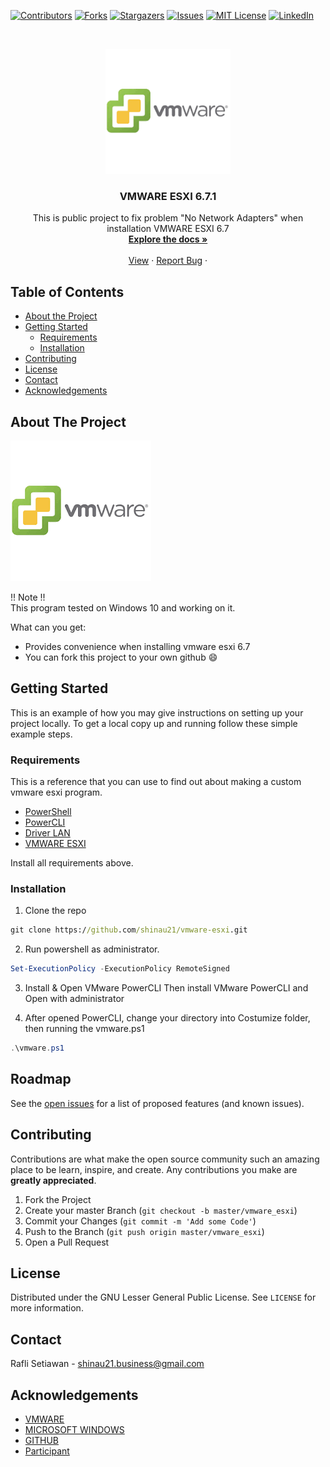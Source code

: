 <!-- PROJECT SHIELD -->
[![Contributors][contributors-shield]][contributors-url]
[![Forks][forks-shield]][forks-url]
[![Stargazers][stars-shield]][stars-url]
[![Issues][issues-shield]][issues-url]
[![MIT License][license-shield]][license-url]
[![LinkedIn][linkedin-shield]][linkedin-url]



<!-- PROJECT LOGO -->
<br />
<p align="center">
  <a href="https://github.com/shinau21/vmware-esxi">
    <img src="assets/img/logo.png" alt="Logo" width="200px">
  </a>

  <h3 align="center">VMWARE ESXI 6.7.1</h3>

  <p align="center">
    This is public project to fix problem "No Network Adapters" when installation VMWARE ESXI 6.7
    <br />
    <a href="https://github.com/shinau21/vmware-esxi"><strong>Explore the docs »</strong></a>
    <br />
    <br />
    <a href="https://github.com/shinau21/vmware-esxi">View</a>
    ·
    <a href="https://github.com/shinau21/vmware-esxi/issues">Report Bug</a>
    ·
  </p>
</p>



<!-- TABLE OF CONTENTS -->
## Table of Contents

* [About the Project](#about-the-project)
* [Getting Started](#getting-started)
  * [Requirements](#requirements)
  * [Installation](#installation)
* [Contributing](#contributing)
* [License](#license)
* [Contact](#contact)
* [Acknowledgements](#acknowledgements)



<!-- ABOUT THE PROJECT -->
## About The Project

[![Product Name Screen Shot][product-screenshot]](https://my.vmware.com/web/vmware/downloads/details?productId=742&downloadGroup=ESXI67U1)

!! Note !!</br>
This program tested on Windows 10 and working on it.

What can you get:
* Provides convenience when installing vmware esxi 6.7
* You can fork this project to your own github :smile:


<!-- GETTING STARTED -->
## Getting Started

This is an example of how you may give instructions on setting up your project locally.
To get a local copy up and running follow these simple example steps.

### Requirements
This is a reference that you can use to find out about making a custom vmware esxi program.
* [PowerShell](https://docs.microsoft.com/en-us/powershell/)
* [PowerCLI](https://drive.google.com/file/d/1AWagIHfj9bYJFWYnmyzxaVBZVfwUDvEd/view?usp=sharing)
* [Driver LAN](https://drive.google.com/file/d/14jtAmx5XbpZPDULTN2_3P5uRZhHeFx4H/view?usp=sharing)
* [VMWARE ESXI](https://drive.google.com/file/d/1jo4EM2MuohzAbloQNnZUptQ7PtdIpeq3/view?usp=sharing)

Install all requirements above.

### Installation

1. Clone the repo
```bat
git clone https://github.com/shinau21/vmware-esxi.git
```
2. Run powershell as administrator.
```powershell
Set-ExecutionPolicy -ExecutionPolicy RemoteSigned
```
3. Install & Open VMware PowerCLI
Then install VMware PowerCLI and Open with administrator

4. After opened PowerCLI, change your directory into Costumize folder, then running the vmware.ps1
```powershell
.\vmware.ps1
```

<!-- ROADMAP -->
## Roadmap

See the [open issues](https://github.com/shinau21/vmware-esxi/issues) for a list of proposed features (and known issues).



<!-- CONTRIBUTING -->
## Contributing

Contributions are what make the open source community such an amazing place to be learn, inspire, and create. Any contributions you make are **greatly appreciated**.

1. Fork the Project
2. Create your master Branch (`git checkout -b master/vmware_esxi`)
3. Commit your Changes (`git commit -m 'Add some Code'`)
4. Push to the Branch (`git push origin master/vmware_esxi`)
5. Open a Pull Request



<!-- LICENSE -->
## License

Distributed under the GNU Lesser General Public License. See `LICENSE` for more information.



<!-- CONTACT -->
## Contact

Rafli Setiawan - shinau21.business@gmail.com


<!-- ACKNOWLEDGEMENTS -->
## Acknowledgements
* [VMWARE](https://www.vmware.com)
* [MICROSOFT WINDOWS](https://www.microsoft.com/en-us/windows)
* [GITHUB](https://github.com)
* [Participant](https://github.com/shinau21/vmware-esxi)





<!-- MARKDOWN LINKS & IMAGES -->
<!-- https://www.markdownguide.org/basic-syntax/#reference-style-links -->
[contributors-shield]: https://img.shields.io/github/contributors/shinau21/vmware-esxi.svg?style=flat-square
[contributors-url]: https://github.com/shinau21/vmware-esxi/graphs/contributors
[forks-shield]: https://img.shields.io/github/forks/shinau21/vmware-esxi.svg?style=flat-square
[forks-url]: https://github.com/shinau21/vmware-esxi/network/members
[stars-shield]: https://img.shields.io/github/stars/shinau21/vmware-esxi.svg?style=flat-square
[stars-url]: https://github.com/shinau21/vmware-esxi/stargazers
[issues-shield]: https://img.shields.io/github/issues/shinau21/vmware-esxi.svg?style=flat-square
[issues-url]: https://github.com/shinau21/vmware-esxi/issues
[license-shield]: https://img.shields.io/github/license/shinau21/vmware-esxi.svg?style=flat-square
[license-url]: https://github.com/shinau21/vmware-esxi/blob/master/LICENSE.txt
[linkedin-shield]: https://img.shields.io/badge/-LinkedIn-black.svg?style=flat-square&logo=linkedin&colorB=555
[linkedin-url]: https://www.linkedin.com/in/rafli-setiawan/
[product-screenshot]: assets/img/logo.png